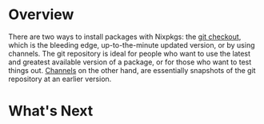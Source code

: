 # Overview

There are two ways to install packages with Nixpkgs: the [git checkout](https://github.com/nixos/nixpkgs), which is the bleeding edge, up-to-the-minute updated version, or by using channels. The git repository is ideal for people who want to use the latest and greatest available version of a package, or for those who want to test things out. [Channels](https://nixos.org/channels/) on the other hand, are essentially snapshots of the git repository at an earlier version.

# What's Next
